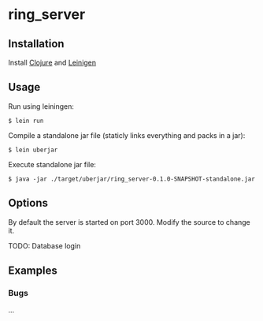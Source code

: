 # ring_server

## Installation

Install [Clojure](https://clojure.org/guides/getting_started) and [Leinigen](https://leiningen.org/)

## Usage

Run using leiningen:
    
    $ lein run

Compile a standalone jar file (staticly links everything and packs in a jar):

    $ lein uberjar

Execute standalone jar file:

    $ java -jar ./target/uberjar/ring_server-0.1.0-SNAPSHOT-standalone.jar

## Options

By default the server is started on port 3000. Modify the source to change it.

TODO: Database login

## Examples

### Bugs

...
